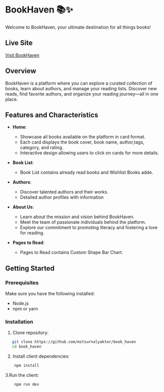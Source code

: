 # BookHaven 📚✨

Welcome to BookHaven, your ultimate destination for all things books!

## Live Site

[Visit BookHaven](https://bookhaven-website.netlify.app/)


## Overview

BookHaven is a platform where you can explore a curated collection of books, learn about authors, and manage your reading lists. Discover new reads, find favorite authors, and organize your reading journey—all in one place.


## Features and Characteristics

- **Home**:
  - Showcase all books available on the platform in card format.
  - Each card displays the book cover, book name, author,tags, category, and rating.
  - Interactive design allowing users to click on cards for more details.

- **Book List**:
  - Book List contains already read books and Wishlist Books adde.

- **Authors**:
  - Discover talented authors and their works.
  - Detailed author profiles with information


- **About Us**:
  - Learn about the mission and vision behind BookHaven.
  - Meet the team of passionate individuals behind the platform.
  - Explore our commitment to promoting literacy and fostering a love for reading.

- **Pages to Read**:
  - Pages to Read contains Custom Shape Bar Chart.


## Getting Started

### Prerequisites

Make sure you have the following installed:

- Node.js
- npm or yarn

### Installation

1. Clone repository:

 ```sh
    git clone https://github.com/mstsurnalyakter/book_haven
    cd book_haven
```

2. Install client dependencies:

```sh
    npm install
```


3.Run the client:

```sh
    npm run dev
```